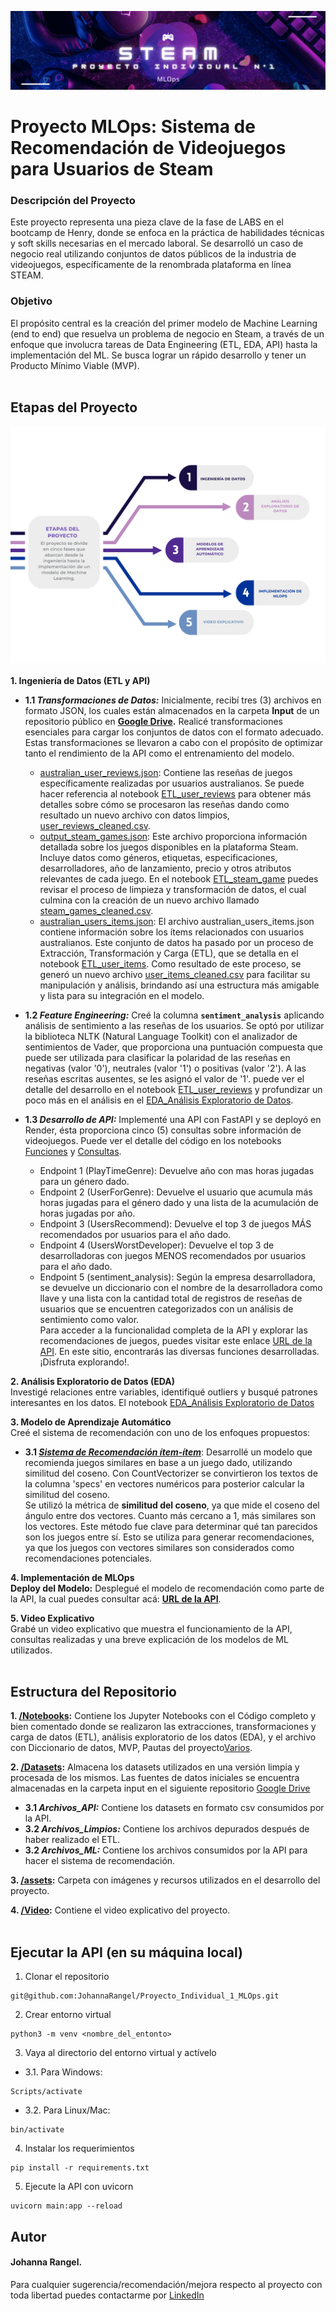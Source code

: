 ![Steam](https://github.com/JohannaRangel/Proyecto_Individual_1_MLOps/raw/main/assets/steam.png)
<br />
# Proyecto MLOps: Sistema de Recomendación de Videojuegos para Usuarios de Steam

### Descripción del Proyecto
Este proyecto representa una pieza clave de la fase de LABS en el bootcamp de Henry, donde se enfoca en la práctica de habilidades técnicas y soft skills necesarias en el mercado laboral. Se desarrolló un caso de negocio real utilizando conjuntos de datos públicos de la industria de videojuegos, específicamente de la renombrada plataforma en línea STEAM.

### Objetivo
El propósito central es la creación del primer modelo de Machine Learning (end to end) que resuelva un problema de negocio en Steam, a través de un enfoque que involucra tareas de Data Engineering (ETL, EDA, API) hasta la implementación del ML. Se busca lograr un rápido desarrollo y tener un Producto Mínimo Viable (MVP).<br />
<br />

## Etapas del Proyecto <br />
![Etapas](https://github.com/JohannaRangel/Proyecto_Individual_1_MLOps/raw/main/assets/Etapas.png)  
<br />
**1. Ingeniería de Datos (ETL y API)** <br />

- **1.1 *Transformaciones de Datos:*** Inicialmente, recibí tres (3) archivos en formato JSON, los cuales están almacenados en la carpeta **Input** de un repositorio público en **[Google Drive](https://bit.ly/47J98PN).** Realicé transformaciones esenciales para cargar los conjuntos de datos con el formato adecuado. Estas transformaciones se llevaron a cabo con el propósito de optimizar tanto el rendimiento de la API como el entrenamiento del modelo. <br />
  + [australian_user_reviews.json](https://bit.ly/49LHpQo): Contiene las reseñas de juegos específicamente realizadas por usuarios australianos. Se puede hacer referencia al notebook [ETL_user_reviews](Notebooks/ETL_user_reviews.ipynb) para obtener más detalles sobre cómo se procesaron las reseñas dando como resultado un nuevo archivo con datos limpios, [user_reviews_cleaned.csv](Datasets/Archivos_Limpios/user_reviews_cleaned.csv).<br />
  + [output_steam_games.json](https://bit.ly/49MGNKk): Este archivo proporciona información detallada sobre los juegos disponibles en la plataforma Steam. Incluye datos como géneros, etiquetas, especificaciones, desarrolladores, año de lanzamiento, precio y otros atributos relevantes de cada juego. En el notebook [ETL_steam_game](Notebooks/ETL_steam_game.ipynb) puedes revisar el proceso de limpieza y transformación de datos, el cual culmina con la creación de un nuevo archivo llamado [steam_games_cleaned.csv](Datasets/Archivos_Limpios/steam_games_cleaned.csv). <br /> 
  + [australian_users_items.json](https://bit.ly/46AauM0): El archivo australian_users_items.json contiene información sobre los ítems relacionados con usuarios australianos. Este conjunto de datos ha pasado por un proceso de Extracción, Transformación y Carga (ETL), que se detalla en el notebook [ETL_user_items](Notebooks/ETL_user_items.ipynb). Como resultado de este proceso, se generó un nuevo archivo [user_items_cleaned.csv](Datasets/Archivos_Limpios/user_items_cleaned.csv) para facilitar su manipulación y análisis, brindando así una estructura más amigable y lista para su integración en el modelo.<br />
  
- **1.2 *Feature Engineering:*** Creé la columna **``` sentiment_analysis ```** aplicando análisis de sentimiento a las reseñas de los usuarios. Se optó por utilizar la biblioteca NLTK (Natural Language Toolkit) con el analizador de sentimientos de Vader, que proporciona una puntuación compuesta que puede ser utilizada para clasificar la polaridad de las reseñas en negativas (valor '0'), neutrales (valor '1') o positivas (valor '2'). A las reseñas escritas ausentes, se les asignó el valor de '1'.
puede ver el detalle del desarrollo en el notebook [ETL_user_reviews](Notebooks/ETL_user_reviews.ipynb) y profundizar un poco más en el análisis en el [EDA_Análisis Exploratorio de Datos](Notebooks/EDA_AnálisisExploratorioDatos.ipynb). <br />

- **1.3 *Desarrollo de API:*** Implementé una API con FastAPI y se deployó en Render, ésta proporciona cinco (5) consultas sobre información de videojuegos. Puede ver el detalle del código en los notebooks [Funciones](Notebooks/Funciones.ipynb) y [Consultas](Notebooks/Consultas.ipynb).<br />
  + Endpoint 1 (PlayTimeGenre): Devuelve año con mas horas jugadas para un género dado.<br />
  + Endpoint 2 (UserForGenre): Devuelve el usuario que acumula más horas jugadas para el género dado y una lista de la acumulación de horas jugadas por año.<br />
  + Endpoint 3 (UsersRecommend): Devuelve el top 3 de juegos MÁS recomendados por usuarios para el año dado.<br />
  + Endpoint 4 (UsersWorstDeveloper): Devuelve el top 3 de desarrolladoras con juegos MENOS recomendados por usuarios para el año dado.<br />
  + Endpoint 5 (sentiment_analysis): Según la empresa desarrolladora, se devuelve un diccionario con el nombre de la desarrolladora como llave y una lista con la cantidad total de registros de reseñas de usuarios que se encuentren categorizados con un análisis de sentimiento como valor.<br />
Para acceder a la funcionalidad completa de la API y explorar las recomendaciones de juegos, puedes visitar este enlace [URL de la API](https://proyecto-individual-1-mlops-9770.onrender.com/docs). En este sitio, encontrarás las diversas funciones desarrolladas. ¡Disfruta explorando!.
  
**2. Análisis Exploratorio de Datos (EDA)** <br />
Investigé relaciones entre variables, identifiqué outliers y busqué patrones interesantes en los datos. El notebook [EDA_Análisis Exploratorio de Datos](Notebooks/EDA_AnálisisExploratorioDatos.ipynb)<br />

**3. Modelo de Aprendizaje Automático** <br />
Creé el sistema de recomendación con uno de los enfoques propuestos:
- **3.1 *[Sistema de Recomendación ítem-ítem](Notebooks/recomienda_item_item.ipynb)***: Desarrollé un modelo que recomienda juegos similares en base a un juego dado, utilizando similitud del coseno. Con CountVectorizer se convirtieron los textos de la columna 'specs' en vectores numéricos para posterior calcular la similitud del coseno.<br />
Se utilizó la métrica de **similitud del coseno**, ya que mide el coseno del ángulo entre dos vectores. Cuanto más cercano a 1, más similares son los vectores. Este método fue clave para determinar qué tan parecidos son los juegos entre sí. Esto se utiliza para generar recomendaciones, ya que los juegos con vectores similares son considerados como recomendaciones potenciales.<br />

**4. Implementación de MLOps** <br />
**Deploy del Modelo:** Desplegué el modelo de recomendación como parte de la API, la cual puedes consultar acá: **[URL de la API](https://proyecto-individual-1-mlops-9770.onrender.com/docs)**. <br />

**5. Video Explicativo** <br />
Grabé un video explicativo que muestra el funcionamiento de la API, consultas realizadas y una breve explicación de los modelos de ML utilizados.<br />
<br />

## Estructura del Repositorio <br />
**1. [/Notebooks](Notebooks/):** Contiene los Jupyter Notebooks con el Código completo y bien comentado donde se realizaron las extracciones, transformaciones y carga de datos (ETL), análisis exploratorio de los datos (EDA), y el archivo con Diccionario de datos, MVP, Pautas del proyecto[Varios](Notebooks/Varios.ipynb).<br />

**2. [/Datasets](Datasets/):** Almacena los datasets utilizados en una versión limpia y procesada de los mismos. Las fuentes de datos iniciales se encuentra almacenadas en la carpeta input en el siguiente repositorio [Google Drive](https://bit.ly/47J98PN)<br />
- **3.1 *Archivos_API:*** Contiene los datasets en formato csv consumidos por la API.<br />
- **3.2 *Archivos_Limpios:*** Contiene los archivos depurados después de haber realizado el ETL.<br />
- **3.2 *Archivos_ML:*** Contiene los archivos consumidos por la API para hacer el sistema de recomendación.<br />

**3. [/assets](assets/):** Carpeta con imágenes y recursos utilizados en el desarrollo del proyecto.<br />

**4. [/Video](Video/):** Contiene el video explicativo del proyecto.<br />
<br />

## Ejecutar la API (en su máquina local) <br />
1. Clonar el repositorio <br />
```
git@github.com:JohannaRangel/Proyecto_Individual_1_MLOps.git
```
2. Crear entorno virtual<br />
```
python3 -m venv <nombre_del_entonto>
```
3. Vaya al directorio del entorno virtual y actívelo<br />
- 3.1. Para Windows:
```
Scripts/activate
```
- 3.2. Para Linux/Mac:
```
bin/activate
```
4. Instalar los requerimientos<br />
```
pip install -r requirements.txt
```
5. Ejecute la API con uvicorn<br />
```
uvicorn main:app --reload
```

## Autor <br />
#### Johanna Rangel. <br />
Para cualquier sugerencia/recomendación/mejora respecto al proyecto con toda libertad puedes contactarme por [LinkedIn](www.linkedin.com/in/rangeljohanna)<br />
